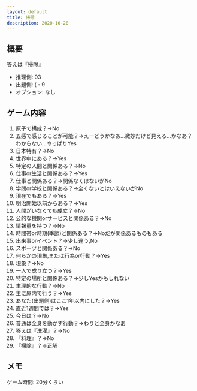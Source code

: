 ```yaml
---
layout: default
title: 掃除
description: 2020-10-20
---
```


## 概要

答えは『掃除』

- 推理側: 03
- 出題側: (・9
- オプション: なし

## ゲーム内容

1. 原子で構成？→No
2. 五感で感じることが可能？→えーどうかなあ…微妙だけど見える…かなあ？わからない…やっぱりYes
3. 日本特有？→No
4. 世界中にある？→Yes
5. 特定の人間と関係ある？→No
6. 仕事or生活と関係ある？→Yes
7. 仕事と関係ある？→関係なくはないがNo
8. 学問or学校と関係ある？→全くないとはいえないがNo
9. 現在でもある？→Yes
10. 明治開始以前からある？→Yes
11. 人間がいなくても成立？→No
12. 公的な機関orサービスと関係ある？→No
13. 情報量を持つ？→No
14. 時間帯or時期(季節)と関係ある？→Noだが関係あるものもある
15. 出来事orイベント？→少し違う,No
16. スポーツと関係ある？→No
17. 何らかの現象,または行為or行動？→Yes
18. 現象？→No
19. 一人で成り立つ？→Yes
20. 特定の場所と関係ある？→少しYesかもしれない
21. 生理的な行動？→No
22. 主に屋内で行う？→Yes
23. あなた(出題側)はここ1年以内にした？→Yes
24. 直近1週間では？→Yes
25. 今日は？→No
26. 普通は全身を動かす行動？→わりと全身かなあ
27. 答えは『洗濯』？→No
28. 『料理』？→No
29. 『掃除』？→正解

## メモ

ゲーム時間: 20分くらい

